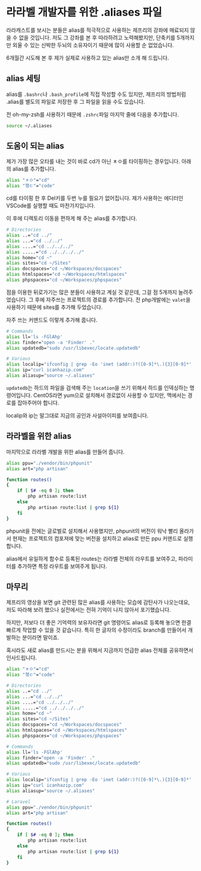 # 라라벨 개발자를 위한 .aliases 파일

라라캐스트를 보시는 분들은 alias를 적극적으로 사용하는 제프리의 강좌에 매료되지 않을 수 없을 것입니다. 저도 그 강좌를 본 후 따라하려고 노력해봤지만, 단축키를 5개까지만 외울 수 있는 신박한 두뇌의 소유자이기 때문에 많이 사용할 순 없었습니다.

6개월간 시도해 본 후 제가 실제로 사용하고 있는 alias만 소개 해 드립니다.

## alias 세팅

alias를 `.bashrc`나 `.bash_profile`에 직접 작성할 수도 있지만, 제프리의 방법처럼 .alias를 별도의 파일로 저장한 후 그 파일을 읽을 수도 있습니다.

전 oh-my-zsh를 사용하기 때문에 `.zshrc`파일 마지막 줄에 다음을 추가합니다.

```bash
source ~/.aliases
```

## 도움이 되는 alias

제가 가장 많은 오타를 내는 것이 바로 cd가 아닌 ㅊㅇ를 타이핑하는 경우입니다. 아래의 alias를 추가합니다.

```bash
alias "ㅊㅇ"="cd"
alias "챙ㄷ"="code"
```

cd를 타이핑 한 후 Del키를 두번 누를 필요가 없어집니다. 제가 사용하는 에디터인 VSCode를 실행할 때도 마찬가지입니다.

이 후에 디렉토리 이동을 편하게 해 주는 alias를 추가합니다.

```bash
# Directories
alias ..="cd ../"
alias ...="cd ../../"
alias ....="cd ../../../"
alias .....="cd ../../../../"
alias home="cd ~"
alias sites="cd ~/Sites"
alias docspaces="cd ~/Workspaces/docspaces"
alias htmlspaces="cd ~/Workspaces/htmlspaces"
alias phpspaces="cd ~/Workspaces/phpspaces"
```

점을 이용한 뒤로가기는 많은 분들이 사용하고 계실 것 같은데, 그걸 점 5개까지 늘려주었습니다. 그 후에 자주쓰는 프로젝트의 경로를 추가합니다. 전 php개발에는 `valet`을 사용하기 때문에 sites를 추가해 두었습니다.

자주 쓰는 커맨드도 이렇게 추가해 줍니다.

```bash
# Commands
alias ll='ls -FGlAhp'
alias finder="open -a 'Finder' ."
alias updatedb="sudo /usr/libexec/locate.updatedb"

# Various
alias localip="ifconfig | grep -Eo 'inet (addr:)?([0-9]*\.){3}[0-9]*' | grep -Eo '([0-9]*\.){3}[0-9]*' | grep -v '127.0.0.1'"
alias ip="curl icanhazip.com"
alias aliasup="source ~/.aliases"
```

`updatedb`는 하드의 파일을 검색해 주는 `location`을 쓰기 위해서 하드를 인덱싱하는 명령어입니다. CentOS라면 yum으로 설치해서 경로없이 사용할 수 있지만, 맥에서는 경로를 잡아주어야 합니다.

localip와 ip는 말그대로 지금의 공인과 사설아이피를 보여줍니다.

## 라라벨을 위한 alias

마지막으로 라라벨 개발을 위한 alias를 만들어 줍니다.

```bash
alias ppu="./vendor/bin/phpunit"
alias art="php artisan"

function routes()
{
    if [ $# -eq 0 ]; then
        php artisan route:list
    else
        php artisan route:list | grep ${1}
    fi
}
```

phpunit을 전에는 글로벌로 설치해서 사용했지만, phpunit의 버전이 워낙 빨리 올라가서 현재는 프로젝트의 컴포져에 맞는 버전을 설치하고 alias로 만든 ppu 커맨드로 실행합니다.

alias에서 유일하게 함수로 등록된 routes는 라라벨 전체의 라우트를 보여주고, 파라미터를 추가하면 특정 라우트를 보여주게 됩니다.

## 마무리

제프리의 영상을 보면 git 관련된 많은 alias를 사용하는 모습에 감탄사가 나오는데요, 저도 따라해 보려 했으나 실전에서는 전혀 기억이 나지 않아서 포기했습니다.

하지만, 저보다 더 좋은 기억력의 보유자라면 git 명령어도 alias로 등록해 놓으면 한결 빠르게 작업할 수 있을 것 같습니다. 특히 한 글자의 수정이라도 branch를 만들어서 개발하는 분이라면 말이죠.

혹시라도 새로 alias를 만드시는 분을 위해서 지금까지 언급한 alias 전체를 공유하면서 인사드립니다.

```bash
alias "ㅊㅇ"="cd"
alias "챙ㄷ"="code"

# Directories
alias ..="cd ../"
alias ...="cd ../../"
alias ....="cd ../../../"
alias .....="cd ../../../../"
alias home="cd ~"
alias sites="cd ~/Sites"
alias docspaces="cd ~/Workspaces/docspaces"
alias htmlspaces="cd ~/Workspaces/htmlspaces"
alias phpspaces="cd ~/Workspaces/phpspaces"

# Commands
alias ll='ls -FGlAhp'
alias finder="open -a 'Finder' ."
alias updatedb="sudo /usr/libexec/locate.updatedb"

# Various
alias localip="ifconfig | grep -Eo 'inet (addr:)?([0-9]*\.){3}[0-9]*' | grep -Eo '([0-9]*\.){3}[0-9]*' | grep -v '127.0.0.1'"
alias ip="curl icanhazip.com"
alias aliasup="source ~/.aliases"

# Laravel
alias ppu="./vendor/bin/phpunit"
alias art="php artisan"

function routes()
{
    if [ $# -eq 0 ]; then
        php artisan route:list
    else
        php artisan route:list | grep ${1}
    fi
}
```
